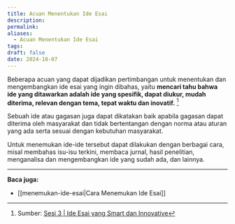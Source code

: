 ```yaml
---
title: Acuan Menentukan Ide Esai
description: 
permalink: 
aliases:
  - Acuan Menentukan Ide Esai
tags: 
draft: false
date: 2024-10-07
---
```

Beberapa acuan yang dapat dijadikan pertimbangan untuk menentukan dan mengembangkan ide esai yang ingin dibahas, yaitu **mencari tahu bahwa ide yang ditawarkan adalah ide yang spesifik, dapat diukur, mudah diterima, relevan dengan tema, tepat waktu dan inovatif.** [^1]

Sebuah ide atau gagasan juga dapat dikatakan baik apabila gagasan dapat diterima oleh masyarakat dan tidak bertentangan dengan norma atau aturan yang ada serta sesuai dengan kebutuhan masyarakat.

Untuk menemukan ide-ide tersebut dapat dilakukan dengan berbagai cara, misal membahas isu-isu terkini, membaca jurnal, hasil penelitian, menganalisa dan mengembangkan ide yang sudah ada, dan lainnya.

---
**Baca juga:**
- [[menemukan-ide-esai|Cara Menemukan Ide Esai]]

[^1]: Sumber: [Sesi 3 | Ide Esai yang Smart dan Innovative](https://youtu.be/pec0QURoZTo?si=Olj7OCjcGktfwcYd)
